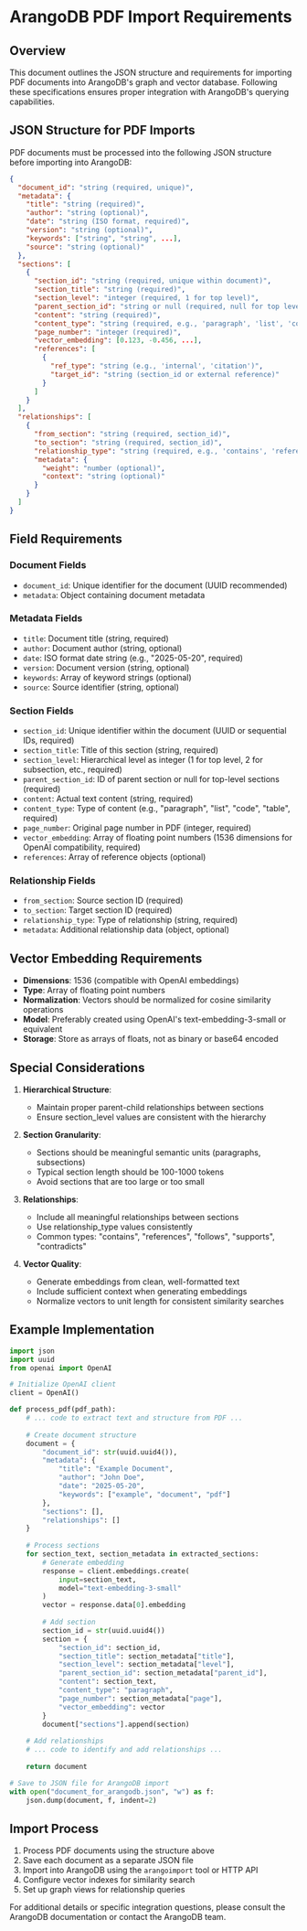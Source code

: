 # ArangoDB PDF Import Requirements

## Overview

This document outlines the JSON structure and requirements for importing PDF documents into ArangoDB's graph and vector database. Following these specifications ensures proper integration with ArangoDB's querying capabilities.

## JSON Structure for PDF Imports

PDF documents must be processed into the following JSON structure before importing into ArangoDB:

```json
{
  "document_id": "string (required, unique)",
  "metadata": {
    "title": "string (required)",
    "author": "string (optional)",
    "date": "string (ISO format, required)",
    "version": "string (optional)",
    "keywords": ["string", "string", ...],
    "source": "string (optional)"
  },
  "sections": [
    {
      "section_id": "string (required, unique within document)",
      "section_title": "string (required)",
      "section_level": "integer (required, 1 for top level)",
      "parent_section_id": "string or null (required, null for top level)",
      "content": "string (required)",
      "content_type": "string (required, e.g., 'paragraph', 'list', 'code')",
      "page_number": "integer (required)",
      "vector_embedding": [0.123, -0.456, ...],
      "references": [
        {
          "ref_type": "string (e.g., 'internal', 'citation')",
          "target_id": "string (section_id or external reference)"
        }
      ]
    }
  ],
  "relationships": [
    {
      "from_section": "string (required, section_id)",
      "to_section": "string (required, section_id)",
      "relationship_type": "string (required, e.g., 'contains', 'references')",
      "metadata": {
        "weight": "number (optional)",
        "context": "string (optional)"
      }
    }
  ]
}
```

## Field Requirements

### Document Fields

- `document_id`: Unique identifier for the document (UUID recommended)
- `metadata`: Object containing document metadata

### Metadata Fields

- `title`: Document title (string, required)
- `author`: Document author (string, optional)
- `date`: ISO format date string (e.g., "2025-05-20", required)
- `version`: Document version (string, optional)
- `keywords`: Array of keyword strings (optional)
- `source`: Source identifier (string, optional)

### Section Fields

- `section_id`: Unique identifier within the document (UUID or sequential IDs, required)
- `section_title`: Title of this section (string, required)
- `section_level`: Hierarchical level as integer (1 for top level, 2 for subsection, etc., required)
- `parent_section_id`: ID of parent section or null for top-level sections (required)
- `content`: Actual text content (string, required)
- `content_type`: Type of content (e.g., "paragraph", "list", "code", "table", required)
- `page_number`: Original page number in PDF (integer, required)
- `vector_embedding`: Array of floating point numbers (1536 dimensions for OpenAI compatibility, required)
- `references`: Array of reference objects (optional)

### Relationship Fields

- `from_section`: Source section ID (required)
- `to_section`: Target section ID (required)
- `relationship_type`: Type of relationship (string, required)
- `metadata`: Additional relationship data (object, optional)

## Vector Embedding Requirements

- **Dimensions**: 1536 (compatible with OpenAI embeddings)
- **Type**: Array of floating point numbers
- **Normalization**: Vectors should be normalized for cosine similarity operations
- **Model**: Preferably created using OpenAI's text-embedding-3-small or equivalent
- **Storage**: Store as arrays of floats, not as binary or base64 encoded

## Special Considerations

1. **Hierarchical Structure**:
   - Maintain proper parent-child relationships between sections
   - Ensure section_level values are consistent with the hierarchy

2. **Section Granularity**:
   - Sections should be meaningful semantic units (paragraphs, subsections)
   - Typical section length should be 100-1000 tokens
   - Avoid sections that are too large or too small

3. **Relationships**:
   - Include all meaningful relationships between sections
   - Use relationship_type values consistently
   - Common types: "contains", "references", "follows", "supports", "contradicts"

4. **Vector Quality**:
   - Generate embeddings from clean, well-formatted text
   - Include sufficient context when generating embeddings
   - Normalize vectors to unit length for consistent similarity searches

## Example Implementation

```python
import json
import uuid
from openai import OpenAI

# Initialize OpenAI client
client = OpenAI()

def process_pdf(pdf_path):
    # ... code to extract text and structure from PDF ...
    
    # Create document structure
    document = {
        "document_id": str(uuid.uuid4()),
        "metadata": {
            "title": "Example Document",
            "author": "John Doe",
            "date": "2025-05-20",
            "keywords": ["example", "document", "pdf"]
        },
        "sections": [],
        "relationships": []
    }
    
    # Process sections
    for section_text, section_metadata in extracted_sections:
        # Generate embedding
        response = client.embeddings.create(
            input=section_text,
            model="text-embedding-3-small"
        )
        vector = response.data[0].embedding
        
        # Add section
        section_id = str(uuid.uuid4())
        section = {
            "section_id": section_id,
            "section_title": section_metadata["title"],
            "section_level": section_metadata["level"],
            "parent_section_id": section_metadata["parent_id"],
            "content": section_text,
            "content_type": "paragraph",
            "page_number": section_metadata["page"],
            "vector_embedding": vector
        }
        document["sections"].append(section)
    
    # Add relationships
    # ... code to identify and add relationships ...
    
    return document

# Save to JSON file for ArangoDB import
with open("document_for_arangodb.json", "w") as f:
    json.dump(document, f, indent=2)
```

## Import Process

1. Process PDF documents using the structure above
2. Save each document as a separate JSON file
3. Import into ArangoDB using the `arangoimport` tool or HTTP API
4. Configure vector indexes for similarity search
5. Set up graph views for relationship queries

For additional details or specific integration questions, please consult the ArangoDB documentation or contact the ArangoDB team.